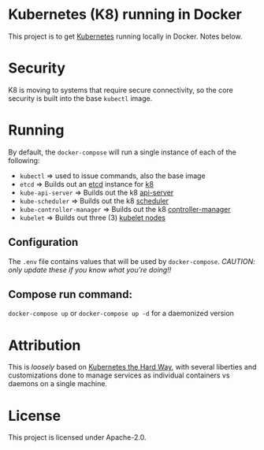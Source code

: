 # Kubernetes (K8) running in Docker
This project is to get [Kubernetes](https://kubernetes.io/) running locally in Docker.  Notes below.

# Security
K8 is moving to systems that require secure connectivity, so the core security is built into the base `kubectl` image.

# Running
By default, the `docker-compose` will run a single instance of each of the following:
- `kubectl` => used to issue commands, also the base image
- `etcd` => Builds out an [etcd]() instance for [k8](https://kubernetes.io/docs/concepts/overview/components/#etcd)
- `kube-api-server` => Builds out the k8 [api-server](https://kubernetes.io/docs/concepts/overview/components/#kube-apiserver)
- `kube-scheduler` => Builds out the k8 [scheduler](https://kubernetes.io/docs/concepts/overview/components/#kube-scheduler)
- `kube-controller-manager` => Builds out the k8 [controller-manager](https://kubernetes.io/docs/concepts/overview/components/#kube-controller-manager)
- `kubelet` => Builds out three (3) [kubelet nodes](https://kubernetes.io/docs/concepts/overview/components/#node-components)

## Configuration
The `.env` file contains values that will be used by `docker-compose`.  _CAUTION: only update these if you know what you're doing!!_

## Compose run command:
`docker-compose up` or `docker-compose up -d` for a daemonized version

# Attribution
This is _loosely_ based on [Kubernetes the Hard Way](https://github.com/kelseyhightower/kubernetes-the-hard-way), with several liberties and customizations done to manage services as individual containers vs daemons on a single machine.

# License
This project is licensed under Apache-2.0.
